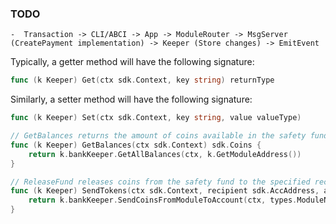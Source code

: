 ### TODO

```
-  Transaction -> CLI/ABCI -> App -> ModuleRouter -> MsgServer (CreatePayment implementation) -> Keeper (Store changes) -> EmitEvent
```

Typically, a getter method will have the following signature:

```Go
func (k Keeper) Get(ctx sdk.Context, key string) returnType
```

Similarly, a setter method will have the following signature:

```Go
func (k Keeper) Set(ctx sdk.Context, key string, value valueType)
```

```Go
// GetBalances returns the amount of coins available in the safety fund
func (k Keeper) GetBalances(ctx sdk.Context) sdk.Coins {
	return k.bankKeeper.GetAllBalances(ctx, k.GetModuleAddress())
}
```

```Go
// ReleaseFund releases coins from the safety fund to the specified recipient
func (k Keeper) SendTokens(ctx sdk.Context, recipient sdk.AccAddress, amount sdk.Coins) error {
	return k.bankKeeper.SendCoinsFromModuleToAccount(ctx, types.ModuleName, recipient, amount)
}
```

